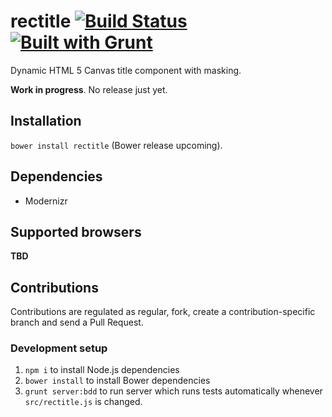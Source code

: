 # rectitle [![Build Status](https://travis-ci.org/interactive-pioneers/rectitle.png?branch=master)](https://travis-ci.org/interactive-pioneers/rectitle) [![Built with Grunt](https://cdn.gruntjs.com/builtwith.png)](http://gruntjs.com/)

Dynamic HTML 5 Canvas title component with masking.

__Work in progress__. No release just yet.

## Installation
`bower install rectitle` (Bower release upcoming).

## Dependencies
- Modernizr

## Supported browsers
__TBD__

## Contributions
Contributions are regulated as regular, fork, create a contribution-specific branch and send a Pull Request.
### Development setup
1. `npm i` to install Node.js dependencies
2. `bower install` to install Bower dependencies
3. `grunt server:bdd` to run server which runs tests automatically whenever `src/rectitle.js` is changed.
